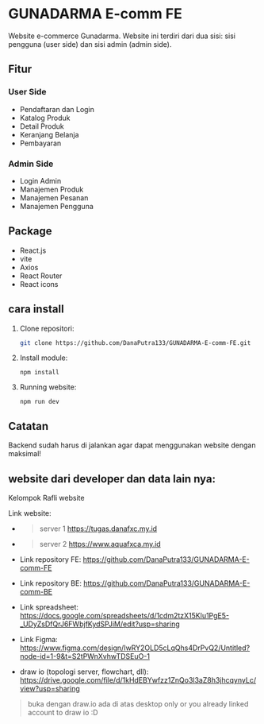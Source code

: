 # GUNADARMA E-comm FE

Website e-commerce Gunadarma. Website ini terdiri dari dua sisi: sisi pengguna (user side) dan sisi admin (admin side).

## Fitur

### User Side
- Pendaftaran dan Login
- Katalog Produk
- Detail Produk
- Keranjang Belanja
- Pembayaran

### Admin Side
- Login Admin
- Manajemen Produk
- Manajemen Pesanan
- Manajemen Pengguna

## Package

- React.js
- vite
- Axios
- React Router
- React icons

## cara install

1. Clone repositori:

   ```bash
   git clone https://github.com/DanaPutra133/GUNADARMA-E-comm-FE.git

2. Install module:

   ```
   npm install
   ```

3. Running website:

   ```
   npm run dev
   ```

## Catatan

Backend sudah harus di jalankan agar dapat menggunakan website dengan maksimal!

## website dari developer dan data lain nya:
Kelompok Rafli website

Link website:
- > server 1
 https://tugas.danafxc.my.id
- > server 2
https://www.aquafxca.my.id

- Link repository FE: https://github.com/DanaPutra133/GUNADARMA-E-comm-FE
- Link repository BE: https://github.com/DanaPutra133/GUNADARMA-E-comm-BE

- Link spreadsheet: https://docs.google.com/spreadsheets/d/1cdm2tzX15Klu1PgE5-_UDyZsDfQrJ6FWbjfKydSPJiM/edit?usp=sharing

- Link Figma: https://www.figma.com/design/IwRY2OLD5cLqQhs4DrPvQ2/Untitled?node-id=1-9&t=S2tPWnXvhwTDSEuO-1 

- draw io (topologi server, flowchart, dll): https://drive.google.com/file/d/1kHdEBYwfzz1ZnQo3l3aZ8h3jhcqynyLc/view?usp=sharing
> buka dengan draw.io ada di atas
> desktop only or you already linked account to draw io :D



